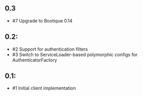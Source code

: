 ## 0.3

* #7 Upgrade to Bootique 0.14

## 0.2:

* #2 Support for authentication filters
* #3 Switch to ServiceLoader-based polymorphic configs for AuthenticatorFactory

## 0.1:

* #1 Initial client implementation